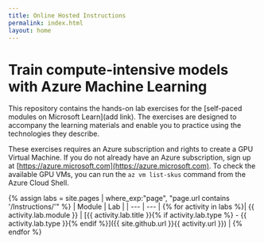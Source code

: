 ```yaml
---
title: Online Hosted Instructions
permalink: index.html
layout: home
---
```


# Train compute-intensive models with Azure Machine Learning

This repository contains the hands-on lab exercises for the [self-paced modules on Microsoft Learn](add link). The exercises are designed to accompany the learning materials and enable you to practice using the technologies they describe.

These exercises requires an Azure subscription and rights to create a GPU Virtual Machine. If you do not already have an Azure subscription, sign up at [https://azure.microsoft.com](https://azure.microsoft.com). To check the available GPU VMs, you can run the `az vm list-skus` command from the Azure Cloud Shell.

{% assign labs = site.pages | where_exp:"page", "page.url contains '/Instructions/'" %}
| Module | Lab |
| --- | --- | 
{% for activity in labs  %}| {{ activity.lab.module }} | [{{ activity.lab.title }}{% if activity.lab.type %} - {{ activity.lab.type }}{% endif %}]({{ site.github.url }}{{ activity.url }}) |
{% endfor %}
